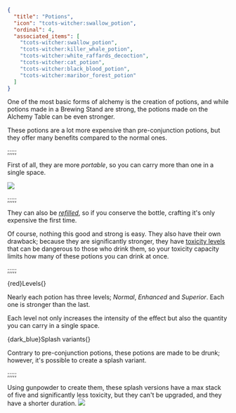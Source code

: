```json
{
  "title": "Potions",
  "icon": "tcots-witcher:swallow_potion",
  "ordinal": 4,
  "associated_items": [
    "tcots-witcher:swallow_potion",
    "tcots-witcher:killer_whale_potion",
    "tcots-witcher:white_raffards_decoction",
    "tcots-witcher:cat_potion",
    "tcots-witcher:black_blood_potion",
    "tcots-witcher:maribor_forest_potion"
  ]
}
```

One of the most basic forms of alchemy is the creation of potions,
and while potions made in a Brewing Stand are strong, the potions
made on the Alchemy Table can be even stronger.


These potions are a lot more expensive than pre-conjunction potions,
but they offer many benefits compared to the normal ones.

;;;;;

First of all, they are more *portable*, so you can carry more than one in a single
space.

![](tcots-witcher:textures/gui/sprites/alchemy_almanac/entries/potions/potions_main.png,fit)

;;;;;

They can also be *[refilled](^tcots-witcher:alchemy_basics/refilling)*, so if you conserve the bottle,
crafting it's only expensive the first time.


Of course, nothing this good and strong is easy.
They also have their own drawback; 
because they are significantly stronger, they have [toxicity levels](^tcots-witcher:alchemy_basics/toxicity)
that can be dangerous to those who drink them, 
so your toxicity capacity limits how many of these potions you can drink at once.

;;;;;

{red}Levels{}

Nearly each potion has three levels; *Normal*, *Enhanced* and *Superior*. Each one
 is stronger than the last.

Each level not only increases the intensity of the effect but also
the quantity you can carry in a single space.


{dark_blue}Splash variants{}

Contrary to pre-conjunction potions, these potions are made to be drunk; 
however, it's possible to create a splash variant.

;;;;;

Using gunpowder to create them, these splash versions have a max stack
of five and significantly less toxicity, but they can't be upgraded, and they have a shorter duration.
![](tcots-witcher:textures/gui/sprites/alchemy_almanac/entries/potions/potions_splash.png,fit)

 
